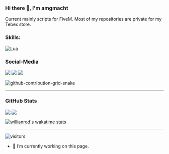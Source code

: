 

### Hi there 👋, I'm amgmacht

Current mainly scripts for FiveM. Most of my repositories are private for my Tebex store. 

### Skills:

![Lua](https://img.shields.io/badge/lua-%232C2D72.svg?style=for-the-badge&logo=lua&logoColor=white)

### Social-Media
<div> 
  <a href="https://www.youtube.com/channel/UCY5sUDG2S4KenWhIfdhTxSw" target="_blank"><img src="https://img.shields.io/badge/YouTube-FF0000?style=for-the-badge&logo=youtube&logoColor=white" target="_blank"></a>
 	<a href="https://www.twitch.tv/amgmacht" target="_blank"><img src="https://img.shields.io/badge/Twitch-9146FF?style=for-the-badge&logo=twitch&logoColor=white" target="_blank"></a>
 <a href="https://discord.gg/KqACGZU5TG" target="_blank"><img src="https://img.shields.io/badge/Discord-7289DA?style=for-the-badge&logo=discord&logoColor=white" target="_blank"></a> 

 
  ![github-contribution-grid-snake](https://user-images.githubusercontent.com/39227403/174198514-9fbf7789-f964-4f50-b147-cbd570889396.svg)
 
</div>

----------------------------------------------------------------

### GitHub Stats

<a href="https://github.com/anuraghazra/github-readme-stats">
  <img align="center" src="https://github-readme-stats.vercel.app/api?username=amgmacht&theme=tokyonight&hide_border=true&bg_color=0D1117"/>
</a>
<a href="https://github.com/anuraghazra/convoychat">
  <img align="center" src="https://github-readme-stats.vercel.app/api/top-langs/?username=amgmacht&layout=compact&theme=tokyonight&hide_border=true&bg_color=0D1117"/>
</a>

[![willianrod's wakatime stats](https://github-readme-stats.vercel.app/api/wakatime?username=amgmacht&theme=tokyonight&hide_border=true&bg_color=0D1117)](https://github.com/anuraghazra/github-readme-stats)


----------------------------------------------------------------


![visitors](https://visitor-badge.glitch.me/badge?page_id=amgmacht)
- 🔭 I’m currently working on this page.
